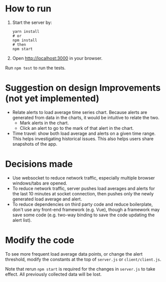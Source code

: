 # How to run
1. Start the server by:
    ```
    yarn install
    # or
    npm install
    # then
    npm start
    ```
2. Open [http://localhost:3000](http://localhost:3000) in your browser.

Run `npm test` to run the tests.

# Suggestion on design Improvements (not yet implemented)
- Relate alerts to load average time series chart. Because alerts are generated from data in the charts, it would be intuitive to relate the two.
  - Mark alerts in the chart.
  - Click an alert to go to the mark of that alert in the chart.
- Time travel: show both load average and alerts on a given time range. This helps investigating historical issues. This also helps users share snapshots of the app.

# Decisions made
- Use websocket to reduce network traffic, especially multiple browser windows/tabs are opened.
- To reduce network traffic, server pushes load averages and alerts for the last 10 minutes at socket connection, then pushes only the newly generated load average and alert.
- To reduce dependencies on third party code and reduce boilerplate, don't use any front-end framework (e.g. Vue), though a framework may save some code (e.g. two-way binding to save the code updating the alert list).

# Modify the code
To see more frequent load average data points, or change the alert threshold, modify the constants at the top of `server.js` or `client/client.js`.

Note that rerun `npm start` is required for the changes in `server.js` to take effect. All previously collected data will be lost. 